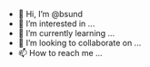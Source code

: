 - 👋 Hi, I’m @bsund
- 👀 I’m interested in ...
- 🌱 I’m currently learning ...
- 💞️ I’m looking to collaborate on ...
- 📫 How to reach me ...

<!---
bsund/bsund is a ✨ special ✨ repository because its `README.md` (this file) appears on your GitHub profile.
You can click the Preview link to take a look at your changes.
--->

